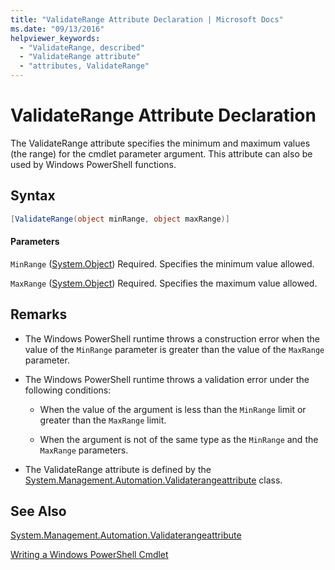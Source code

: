 ```yaml
---
title: "ValidateRange Attribute Declaration | Microsoft Docs"
ms.date: "09/13/2016"
helpviewer_keywords:
  - "ValidateRange, described"
  - "ValidateRange attribute"
  - "attributes, ValidateRange"
---
```

# ValidateRange Attribute Declaration

The ValidateRange attribute specifies the minimum and maximum values (the range) for the cmdlet parameter argument. This attribute can also be used by Windows PowerShell functions.

## Syntax

```csharp
[ValidateRange(object minRange, object maxRange)]
```

#### Parameters

`MinRange` ([System.Object](/dotnet/api/system.object))
Required. Specifies the minimum value allowed.

`MaxRange` ([System.Object](/dotnet/api/system.object))
Required. Specifies the maximum value allowed.

## Remarks

- The Windows PowerShell runtime throws a construction error when the value of the `MinRange` parameter is greater than the value of the `MaxRange` parameter.

- The Windows PowerShell runtime throws a validation error under the following conditions:

  - When the value of the argument is less than the `MinRange` limit or greater than the `MaxRange` limit.

  - When the argument is not of the same type as the `MinRange` and the `MaxRange` parameters.

- The ValidateRange attribute is defined by the [System.Management.Automation.Validaterangeattribute](/dotnet/api/System.Management.Automation.ValidateRangeAttribute) class.

## See Also

[System.Management.Automation.Validaterangeattribute](/dotnet/api/System.Management.Automation.ValidateRangeAttribute)

[Writing a Windows PowerShell Cmdlet](./writing-a-windows-powershell-cmdlet.md)
